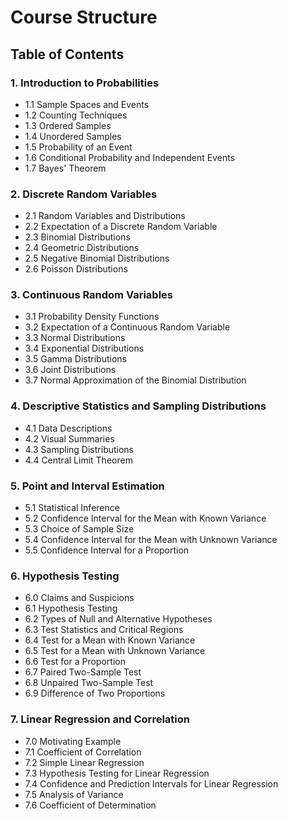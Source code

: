 # Course Structure

## Table of Contents

### 1. Introduction to Probabilities
- 1.1 Sample Spaces and Events
- 1.2 Counting Techniques
- 1.3 Ordered Samples
- 1.4 Unordered Samples
- 1.5 Probability of an Event
- 1.6 Conditional Probability and Independent Events
- 1.7 Bayes' Theorem

### 2. Discrete Random Variables
- 2.1 Random Variables and Distributions
- 2.2 Expectation of a Discrete Random Variable
- 2.3 Binomial Distributions
- 2.4 Geometric Distributions
- 2.5 Negative Binomial Distributions
- 2.6 Poisson Distributions

### 3. Continuous Random Variables
- 3.1 Probability Density Functions
- 3.2 Expectation of a Continuous Random Variable
- 3.3 Normal Distributions
- 3.4 Exponential Distributions
- 3.5 Gamma Distributions
- 3.6 Joint Distributions
- 3.7 Normal Approximation of the Binomial Distribution

### 4. Descriptive Statistics and Sampling Distributions
- 4.1 Data Descriptions
- 4.2 Visual Summaries
- 4.3 Sampling Distributions
- 4.4 Central Limit Theorem

### 5. Point and Interval Estimation
- 5.1 Statistical Inference
- 5.2 Confidence Interval for the Mean with Known Variance
- 5.3 Choice of Sample Size
- 5.4 Confidence Interval for the Mean with Unknown Variance
- 5.5 Confidence Interval for a Proportion

### 6. Hypothesis Testing
- 6.0 Claims and Suspicions
- 6.1 Hypothesis Testing
- 6.2 Types of Null and Alternative Hypotheses
- 6.3 Test Statistics and Critical Regions
- 6.4 Test for a Mean with Known Variance
- 6.5 Test for a Mean with Unknown Variance
- 6.6 Test for a Proportion
- 6.7 Paired Two-Sample Test
- 6.8 Unpaired Two-Sample Test
- 6.9 Difference of Two Proportions

### 7. Linear Regression and Correlation
- 7.0 Motivating Example
- 7.1 Coefficient of Correlation
- 7.2 Simple Linear Regression
- 7.3 Hypothesis Testing for Linear Regression
- 7.4 Confidence and Prediction Intervals for Linear Regression
- 7.5 Analysis of Variance
- 7.6 Coefficient of Determination